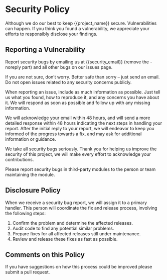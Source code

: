 # Security Policy

Although we do our best to keep {{project_name}} secure. Vulnerabilities can happen. If you think you found a vulnerability, we appreciate your efforts to responsibly disclose your findings.

## Reporting a Vulnerability

Report security bugs by emailing us at {{security_email}} (remove the -noreply part) and all other bugs on our issues page.

If you are not sure, don’t worry. Better safe than sorry – just send an email. Do not open issues related to any security concerns publicly.

When reporting an issue, include as much information as possible. Just tell us what you found, how to reproduce it, and any concerns you have about it. We will respond as soon as possible and follow up with any missing information.

We will acknowledge your email within 48 hours, and will send a more detailed response within 48 hours indicating the next steps in handling your report. After the initial reply to your report, we will endeavor to keep you informed of the progress towards a fix, and may ask for additional information or guidance.

We take all security bugs seriously. Thank you for helping us improve the security of this project, we will make every effort to acknowledge your contributions.

Please report security bugs in third-party modules to the person or team maintaining the module.

## Disclosure Policy

When we receive a security bug report, we will assign it to a primary handler. This person will coordinate the fix and release process, involving the following steps:

1. Confirm the problem and determine the affected releases.
2. Audit code to find any potential similar problems.
3. Prepare fixes for all affected releases still under maintenance.
4. Review and release these fixes as fast as possible.

## Comments on this Policy

If you have suggestions on how this process could be improved please submit a pull request.
